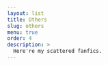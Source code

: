 ```yaml
---
layout: list
title: Others
slug: others
menu: true
order: 4
description: >
  Here're my scattered fanfics.
---
```

